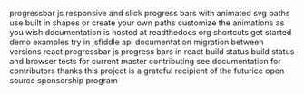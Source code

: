 progressbar js responsive and slick progress bars with animated svg paths use built in shapes or create your own paths customize the animations as you wish documentation is hosted at readthedocs org shortcuts get started demo examples try in jsfiddle api documentation migration between versions react progressbar js progress bars in react build status build status and browser tests for current master contributing see documentation for contributors thanks this project is a grateful recipient of the futurice open source sponsorship program